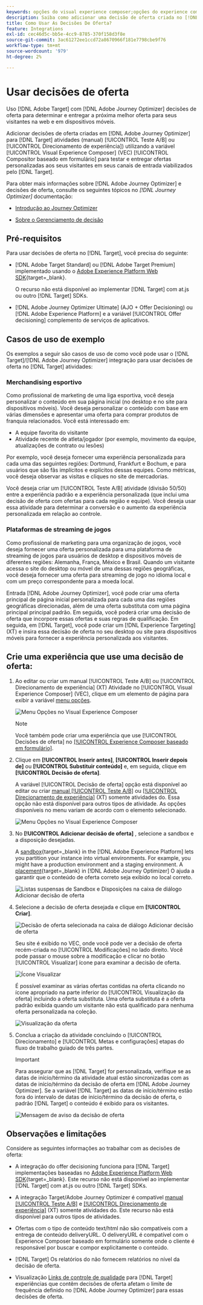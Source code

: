 ```yaml
---
keywords: opções do visual experience composer;opções do experience composer;opções de experiência;decisão de oferta;offer decisioning;ajo;otimizador de jornadas
description: Saiba como adicionar uma decisão de oferta criada no [!DNL Adobe Journey Optimizer] a uma atividade.
title: Como Usar As Decisões De Oferta?
feature: Integrations
exl-id: cec46d5c-bb5e-4cc9-8785-370f158d3f8e
source-git-commit: 3ac61272ee1ccd72a8670966f181e7798cbe9f76
workflow-type: tm+mt
source-wordcount: '979'
ht-degree: 2%

---
```


# Usar decisões de oferta

Uso [!DNL Adobe Target] com [!DNL Adobe Journey Optimizer] decisões de oferta para determinar e entregar a próxima melhor oferta para seus visitantes na web e em dispositivos móveis.

Adicionar decisões de oferta criadas em [!DNL Adobe Journey Optimizer] para [!DNL Target] atividades (manual) [!UICONTROL Teste A/B] ou [!UICONTROL Direcionamento de experiência]) utilizando a variável [!UICONTROL Visual Experience Composer] (VEC) [!UICONTROL Compositor baseado em formulário] para testar e entregar ofertas personalizadas aos seus visitantes em seus canais de entrada viabilizados pelo [!DNL Target].

Para obter mais informações sobre [!DNL Adobe Journey Optimizer] e decisões de oferta, consulte os seguintes tópicos no *[!DNL Journey Optimizer]* documentação:

* [Introdução ao Journey Optimizer](https://experienceleague.adobe.com/docs/journey-optimizer/using/get-started/get-started.html)

* [Sobre o Gerenciamento de decisão](https://experienceleague.adobe.com/docs/journey-optimizer/using/offer-decisioniong/get-started/starting-offer-decisioning.html)

## Pré-requisitos

Para usar decisões de oferta no [!DNL Target], você precisa do seguinte:

* [!DNL Adobe Target Standard] ou [!DNL Adobe Target Premium] implementado usando o [Adobe Experience Platform Web SDK](https://developer.adobe.com/target/implement/client-side/aep-web-sdk/){target=_blank}.

   O recurso não está disponível ao implementar [!DNL Target] com at.js ou outro [!DNL Target] SDKs.

* [!DNL Adobe Journey Optimizer Ultimate] (AJO + Offer Decisioning) ou [!DNL Adobe Experience Platform] e a variável [!UICONTROL Offer decisioning] complemento de serviços de aplicativos.

## Casos de uso de exemplo

Os exemplos a seguir são casos de uso de como você pode usar o [!DNL Target]/[!DNL Adobe Journey Optimizer] integração para usar decisões de oferta no [!DNL Target] atividades:

### Merchandising esportivo

Como profissional de marketing de uma liga esportiva, você deseja personalizar o conteúdo em sua página inicial (no desktop e no site para dispositivos móveis). Você deseja personalizar o conteúdo com base em várias dimensões e apresentar uma oferta para comprar produtos de franquia relacionados. Você está interessado em:

* A equipe favorita do visitante
* Atividade recente de atleta/jogador (por exemplo, movimento da equipe, atualizações de contrato ou lesões)

Por exemplo, você deseja fornecer uma experiência personalizada para cada uma das seguintes regiões: Dortmund, Frankfurt e Bochum, e para usuários que são fãs implícitos e explícitos dessas equipes. Como métricas, você deseja observar as visitas e cliques no site de mercadorias.

Você deseja criar um [!UICONTROL Teste A/B] atividade (divisão 50/50) entre a experiência padrão e a experiência personalizada (que inclui uma decisão de oferta com ofertas para cada região e equipe). Você deseja usar essa atividade para determinar a conversão e o aumento da experiência personalizada em relação ao controle.

### Plataformas de streaming de jogos

Como profissional de marketing para uma organização de jogos, você deseja fornecer uma oferta personalizada para uma plataforma de streaming de jogos para usuários de desktop e dispositivos móveis de diferentes regiões: Alemanha, França, México e Brasil. Quando um visitante acessa o site do desktop ou móvel de uma dessas regiões geográficas, você deseja fornecer uma oferta para streaming de jogo no idioma local e com um preço correspondente para a moeda local.

Entrada [!DNL Adobe Journey Optimizer], você pode criar uma oferta principal de página inicial personalizada para cada uma das regiões geográficas direcionadas, além de uma oferta substituta com uma página principal principal padrão. Em seguida, você poderá criar uma decisão de oferta que incorpore essas ofertas e suas regras de qualificação. Em seguida, em [!DNL Target], você pode criar um [!DNL Experience Targeting] (XT) e insira essa decisão de oferta no seu desktop ou site para dispositivos móveis para fornecer a experiência personalizada aos visitantes.

## Crie uma experiência que use uma decisão de oferta:

1. Ao editar ou criar um manual [!UICONTROL Teste A/B] ou [!UICONTROL Direcionamento de experiência] (XT) Atividade no [!UICONTROL Visual Experience Composer] (VEC), clique em um elemento de página para exibir a variável [menu opções](/help/main/c-experiences/c-visual-experience-composer/viztarget-options.md).

   ![Menu Opções no Visual Experience Composer](assets/options-menu1.png)

   >[!NOTE]
   >
   >Você também pode criar uma experiência que use [!UICONTROL Decisões de oferta] no [[!UICONTROL Experience Composer baseado em formulário]](/help/main/c-experiences/form-experience-composer.md).

1. Clique em **[!UICONTROL Inserir antes]**, **[!UICONTROL Inserir depois de]** ou **[!UICONTROL Substituir conteúdo]** e, em seguida, clique em **[!UICONTROL Decisão de oferta]**.

   A variável [!UICONTROL Decisão de oferta] opção está disponível ao editar ou criar [manual [!UICONTROL Teste A/B]](/help/main/c-activities/t-test-ab/test-ab.md#types) ou [[!UICONTROL Direcionamento de experiência]](/help/main/c-activities/t-experience-target/experience-target.md) (XT) somente atividades do. Essa opção não está disponível para outros tipos de atividade. As opções disponíveis no menu variam de acordo com o elemento selecionado.

   ![Menu Opções no Visual Experience Composer](assets/options-menu.png)

1. No **[!UICONTROL Adicionar decisão de oferta]** , selecione a sandbox e a disposição desejadas.

   A [sandbox](https://experienceleague.adobe.com/docs/experience-platform/sandbox/ui/overview.html){target=_blank} in the [!DNL Adobe Experience Platform] lets you partition your instance into virtual environments. For example, you might have a production environment and a staging environment. A [placement](https://experienceleague.adobe.com/docs/journey-optimizer/using/offer-decisioniong/create-components/creating-placements.html){target=_blank} in [!DNL Adobe Journey Optimizer] O ajuda a garantir que o conteúdo de oferta correto seja exibido no local correto.

   ![Listas suspensas de Sandbox e Disposições na caixa de diálogo Adicionar decisão de oferta](/help/main/c-integrating-target-with-mac/ajo/assets/sandbox-placement.png)

1. Selecione a decisão de oferta desejada e clique em **[!UICONTROL Criar]**.

   ![Decisão de oferta selecionada na caixa de diálogo Adicionar decisão de oferta](assets/offer-decision.png)

   Seu site é exibido no VEC, onde você pode ver a decisão de oferta recém-criada no [!UICONTROL Modificações] no lado direito. Você pode passar o mouse sobre a modificação e clicar no botão [!UICONTROL Visualizar] ícone para examinar a decisão de oferta.

   ![Ícone Visualizar](assets/preview-icon.png)

   É possível examinar as várias ofertas contidas na oferta clicando no ícone apropriado na parte inferior do [!UICONTROL Visualização da oferta] incluindo a oferta substituta. Uma oferta substituta é a oferta padrão exibida quando um visitante não está qualificado para nenhuma oferta personalizada na coleção.

   ![Visualização da oferta](assets/offer-preview.png)

1. Conclua a criação da atividade concluindo o [!UICONTROL Direcionamento] e [!UICONTROL Metas e configurações] etapas do fluxo de trabalho guiado de três partes.

   >[!IMPORTANT]
   >
   >Para assegurar que as [!DNL Target] for personalizada, verifique se as datas de início/término da atividade atual estão sincronizadas com as datas de início/término da decisão de oferta em [!DNL Adobe Journey Optimizer]. Se a variável [!DNL Target] as datas de início/término estão fora do intervalo de datas de início/término da decisão de oferta, o padrão [!DNL Target] o conteúdo é exibido para os visitantes.

   ![Mensagem de aviso da decisão de oferta](/help/main/c-integrating-target-with-mac/ajo/assets/offer-decision-warning.png)

## Observações e limitações

Considere as seguintes informações ao trabalhar com as decisões de oferta:

* A integração do offer decisioning funciona para [!DNL Target] implementações baseadas no [Adobe Experience Platform Web SDK](https://developer.adobe.com/target/implement/client-side/aep-web-sdk/){target=_blank}. Este recurso não está disponível ao implementar [!DNL Target] com at.js ou outro [!DNL Target] SDKs.

* A integração Target/Adobe Journey Optimizer é compatível [manual [!UICONTROL Teste A/B]](/help/main/c-activities/t-test-ab/test-ab.md#types) e [[!UICONTROL Direcionamento de experiência]](/help/main/c-activities/t-experience-target/experience-target.md) (XT) somente atividades do. Este recurso não está disponível para outros tipos de atividades.

* Ofertas com o tipo de conteúdo text/html não são compatíveis com a entrega de conteúdo deliveryURL. O deliveryURL é compatível com o Experience Composer baseado em formulário somente onde o cliente é responsável por buscar e compor explicitamente o conteúdo.

* [!DNL Target] Os relatórios do não fornecem relatórios no nível da decisão de oferta.

* Visualização [Links de controle de qualidade](/help/main/c-activities/c-activity-qa/activity-qa.md) para [!DNL Target] experiências que contêm decisões de oferta afetam o limite de frequência definido no [!DNL Adobe Journey Optimizer] para essas decisões de oferta.
